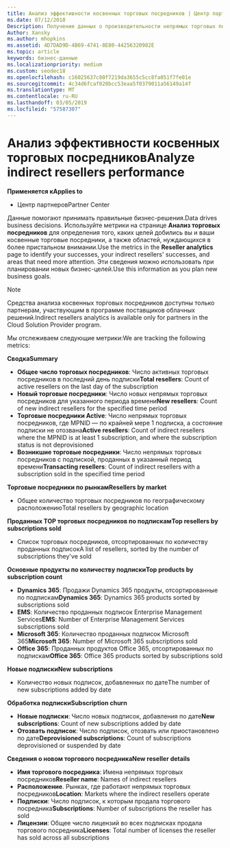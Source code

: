 ```yaml
---
title: Анализ эффективности косвенных торговых посредников | Центр партнеров
ms.date: 07/12/2018
Description: Получение данных о производительности непрямых торговых посредников для идентификации успешных выполнений, а также области, которые может потребоваться больше внимания.
Author: Xansky
ms.author: mhopkins
ms.assetid: 4D7DAD9D-4B69-4741-8E80-44256320982E
ms.topic: article
keywords: бизнес-данные
ms.localizationpriority: medium
ms.custom: seodec18
ms.openlocfilehash: c16025637c80f7219da3655c5cc8fa051f7fe01e
ms.sourcegitcommit: 4c34d6fcaf020bcc53eaa5f0379011a56149a14f
ms.translationtype: MT
ms.contentlocale: ru-RU
ms.lasthandoff: 03/05/2019
ms.locfileid: "57587307"
---
```

# <a name="analyze-indirect-resellers-performance"></a><span data-ttu-id="01237-104">Анализ эффективности косвенных торговых посредников</span><span class="sxs-lookup"><span data-stu-id="01237-104">Analyze indirect resellers performance</span></span> 

<span data-ttu-id="01237-105">**Применяется к**</span><span class="sxs-lookup"><span data-stu-id="01237-105">**Applies to**</span></span>
- <span data-ttu-id="01237-106">Центр партнеров</span><span class="sxs-lookup"><span data-stu-id="01237-106">Partner Center</span></span>

<span data-ttu-id="01237-107">Данные помогают принимать правильные бизнес-решения.</span><span class="sxs-lookup"><span data-stu-id="01237-107">Data drives business decisions.</span></span> <span data-ttu-id="01237-108">Используйте метрики на странице **Анализ торговых посредников** для определения того, каких целей добились вы и ваши косвенные торговые посредники, а также областей, нуждающихся в более пристальном внимании.</span><span class="sxs-lookup"><span data-stu-id="01237-108">Use the metrics in the **Reseller analytics** page to identify your successes, your indirect resellers' successes, and areas that need more attention.</span></span> <span data-ttu-id="01237-109">Эти сведения можно использовать при планировании новых бизнес-целей.</span><span class="sxs-lookup"><span data-stu-id="01237-109">Use this information as you plan new business goals.</span></span>

> [!NOTE]
> <span data-ttu-id="01237-110">Средства анализа косвенных торговых посредников доступны только партнерам, участвующим в программе поставщиков облачных решений.</span><span class="sxs-lookup"><span data-stu-id="01237-110">Indirect resellers analytics is available only for partners in the Cloud Solution Provider program.</span></span>

<span data-ttu-id="01237-111">Мы отслеживаем следующие метрики:</span><span class="sxs-lookup"><span data-stu-id="01237-111">We are tracking the following metrics:</span></span>

<span data-ttu-id="01237-112">**Сводка**</span><span class="sxs-lookup"><span data-stu-id="01237-112">**Summary**</span></span>  
 - <span data-ttu-id="01237-113">**Общее число торговых посредников**: Число активных торговых посредников в последний день подписки</span><span class="sxs-lookup"><span data-stu-id="01237-113">**Total resellers**: Count of active resellers on the last day of the subscription</span></span>  
 - <span data-ttu-id="01237-114">**Новый торговые посредники**: Число новых непрямых торговых посредников для указанного периода времени</span><span class="sxs-lookup"><span data-stu-id="01237-114">**New resellers**: Count of new indirect resellers for the specified time period</span></span>  
 - <span data-ttu-id="01237-115">**Торговые посредники Active**: Число непрямых торговых посредников, где MPNID — по крайней мере 1 подписка, а состояние подписки не отозвана</span><span class="sxs-lookup"><span data-stu-id="01237-115">**Active resellers**: Count of indirect resellers where the MPNID is at least 1 subscription, and where the subscription status is not deprovisioned</span></span>  
 - <span data-ttu-id="01237-116">**Возникшие торговые посредники**: Число непрямых торговых посредников с подпиской, проданных в указанный период времени</span><span class="sxs-lookup"><span data-stu-id="01237-116">**Transacting resellers**: Count of indirect resellers with a subscription sold in the specified time period</span></span>  

<span data-ttu-id="01237-117">**Торговые посредники по рынкам**</span><span class="sxs-lookup"><span data-stu-id="01237-117">**Resellers by market**</span></span>  
 - <span data-ttu-id="01237-118">Общее количество торговых посредников по географическому расположению</span><span class="sxs-lookup"><span data-stu-id="01237-118">Total resellers by geographic location</span></span>  

<span data-ttu-id="01237-119">**Проданных TOP торговых посредников по подпискам**</span><span class="sxs-lookup"><span data-stu-id="01237-119">**Top resellers by subscriptions sold**</span></span>
 - <span data-ttu-id="01237-120">Список торговых посредников, отсортированных по количеству проданных подписок</span><span class="sxs-lookup"><span data-stu-id="01237-120">A list of resellers, sorted by the number of subscriptions they've sold</span></span>  

<span data-ttu-id="01237-121">**Основные продукты по количеству подписки**</span><span class="sxs-lookup"><span data-stu-id="01237-121">**Top products by subscription count**</span></span>  
 - <span data-ttu-id="01237-122">**Dynamics 365**: Продажи Dynamics 365 продукты, отсортированные по подпискам</span><span class="sxs-lookup"><span data-stu-id="01237-122">**Dynamics 365**: Dynamics 365 products sorted by subscriptions sold</span></span>  
 - <span data-ttu-id="01237-123">**EMS**: Количество проданных подписок Enterprise Management Services</span><span class="sxs-lookup"><span data-stu-id="01237-123">**EMS**: Number of Enterprise Management Services subscriptions sold</span></span>  
 - <span data-ttu-id="01237-124">**Microsoft 365**: Количество проданных подписок Microsoft 365</span><span class="sxs-lookup"><span data-stu-id="01237-124">**Microsoft 365**: Number of Microsoft 365 subscriptions sold</span></span>  
 - <span data-ttu-id="01237-125">**Office 365**: Проданных продуктов Office 365, отсортированных по подпискам</span><span class="sxs-lookup"><span data-stu-id="01237-125">**Office 365**: Office 365 products sorted by subscriptions sold</span></span>  

<span data-ttu-id="01237-126">**Новые подписки**</span><span class="sxs-lookup"><span data-stu-id="01237-126">**New subscriptions**</span></span>  
 - <span data-ttu-id="01237-127">Количество новых подписок, добавленных по дате</span><span class="sxs-lookup"><span data-stu-id="01237-127">The number of new subscriptions added by date</span></span>  

<span data-ttu-id="01237-128">**Обработка подписки**</span><span class="sxs-lookup"><span data-stu-id="01237-128">**Subscription churn**</span></span>  
 - <span data-ttu-id="01237-129">**Новые подписки**: Число новых подписок, добавления по дате</span><span class="sxs-lookup"><span data-stu-id="01237-129">**New subscriptions**: Count of new subscriptions added by date</span></span>  
 - <span data-ttu-id="01237-130">**Отозвать подписок**: Число подписок, отозвать или приостановлено по дате</span><span class="sxs-lookup"><span data-stu-id="01237-130">**Deprovisioned subscriptions**: Count of subscriptions deprovisioned or suspended by date</span></span>  

<span data-ttu-id="01237-131">**Сведения о новом торгового посредника**</span><span class="sxs-lookup"><span data-stu-id="01237-131">**New reseller details**</span></span>  
 - <span data-ttu-id="01237-132">**Имя торгового посредника**: Имена непрямых торговых посредников</span><span class="sxs-lookup"><span data-stu-id="01237-132">**Reseller name**: Names of indirect resellers</span></span>  
 - <span data-ttu-id="01237-133">**Расположение**. Рынках, где работают непрямых торговых посредников</span><span class="sxs-lookup"><span data-stu-id="01237-133">**Location**: Markets where the indirect resellers operate</span></span>  
 - <span data-ttu-id="01237-134">**Подписки**: Число подписок, к которым продала торгового посредника</span><span class="sxs-lookup"><span data-stu-id="01237-134">**Subscriptions**: Number of subscriptions the reseller has sold</span></span>  
 - <span data-ttu-id="01237-135">**Лицензии**: Общее число лицензий во всех подписках продала торгового посредника</span><span class="sxs-lookup"><span data-stu-id="01237-135">**Licenses**: Total number of licenses the reseller has sold across all subscriptions</span></span>  
  
  
